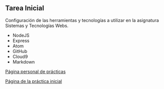 ## Tarea Inicial

Configuración de las herramientas y tecnologías a utilizar en la asignatura Sistemas y Tecnologías Webs.

* NodeJS
* Express
* Atom
* GitHub
* Cloud9
* Markdown

[Página personal de prácticas](http://alu0100783612.github.io/)

[Página de la práctica inicial](https://alu0100783612.github.io/practica1.html)
